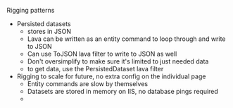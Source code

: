Rigging patterns

- Persisted datasets
	- stores in JSON
	- Lava can be written as an entity command to loop through and write to JSON
	- Can use ToJSON lava filter to write to JSON as well
	- Don't oversimplify to make sure it's limited to just needed data
	- to get data, use the PersistedDataset lava filter
- Rigging to scale for future, no extra config on the individual page
	- Entity commands are slow by themselves
	- Datasets are stored in memory on IIS, no database pings required
	- 